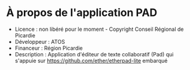 # À propos de l'application PAD

* Licence : non libéré pour le moment - Copyright Conseil Régional de Picardie
* Développeur : ATOS
* Financeur : Région Picardie
* Description : Application d'éditeur de texte collaboratif (Pad) qui s'appuie sur https://github.com/ether/etherpad-lite embarqué 

